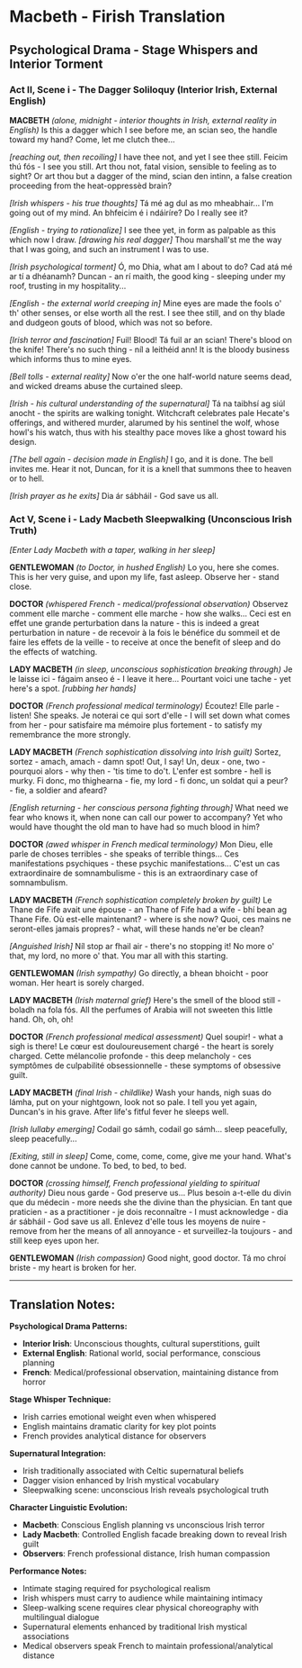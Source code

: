 # Macbeth - Firish Translation
## Psychological Drama - Stage Whispers and Interior Torment

### Act II, Scene i - The Dagger Soliloquy (Interior Irish, External English)

**MACBETH** *(alone, midnight - interior thoughts in Irish, external reality in English)*
Is this a dagger which I see before me, an scian seo, the handle toward my hand? Come, let me clutch thee...

*[reaching out, then recoiling]*
I have thee not, and yet I see thee still. Feicim thú fós - I see you still. Art thou not, fatal vision, sensible to feeling as to sight? Or art thou but a dagger of the mind, scian den intinn, a false creation proceeding from the heat-oppressèd brain?

*[Irish whispers - his true thoughts]*
Tá mé ag dul as mo mheabhair... I'm going out of my mind. An bhfeicim é i ndáiríre? Do I really see it? 

*[English - trying to rationalize]*
I see thee yet, in form as palpable as this which now I draw. *[drawing his real dagger]* Thou marshall'st me the way that I was going, and such an instrument I was to use.

*[Irish psychological torment]*
Ó, mo Dhia, what am I about to do? Cad atá mé ar tí a dhéanamh? Duncan - an rí maith, the good king - sleeping under my roof, trusting in my hospitality...

*[English - the external world creeping in]*
Mine eyes are made the fools o' th' other senses, or else worth all the rest. I see thee still, and on thy blade and dudgeon gouts of blood, which was not so before.

*[Irish terror and fascination]*
Fuil! Blood! Tá fuil ar an scian! There's blood on the knife! There's no such thing - níl a leithéid ann! It is the bloody business which informs thus to mine eyes.

*[Bell tolls - external reality]*
Now o'er the one half-world nature seems dead, and wicked dreams abuse the curtained sleep. 

*[Irish - his cultural understanding of the supernatural]*
Tá na taibhsí ag siúl anocht - the spirits are walking tonight. Witchcraft celebrates pale Hecate's offerings, and withered murder, alarumed by his sentinel the wolf, whose howl's his watch, thus with his stealthy pace moves like a ghost toward his design.

*[The bell again - decision made in English]*
I go, and it is done. The bell invites me. Hear it not, Duncan, for it is a knell that summons thee to heaven or to hell.

*[Irish prayer as he exits]*
Dia ár sábháil - God save us all.

### Act V, Scene i - Lady Macbeth Sleepwalking (Unconscious Irish Truth)

*[Enter Lady Macbeth with a taper, walking in her sleep]*

**GENTLEWOMAN** *(to Doctor, in hushed English)*
Lo you, here she comes. This is her very guise, and upon my life, fast asleep. Observe her - stand close.

**DOCTOR** *(whispered French - medical/professional observation)*
Observez comment elle marche - comment elle marche - how she walks... Ceci est en effet une grande perturbation dans la nature - this is indeed a great perturbation in nature - de recevoir à la fois le bénéfice du sommeil et de faire les effets de la veille - to receive at once the benefit of sleep and do the effects of watching.

**LADY MACBETH** *(in sleep, unconscious sophistication breaking through)*
Je le laisse ici - fágaim anseo é - I leave it here... Pourtant voici une tache - yet here's a spot. *[rubbing her hands]*

**DOCTOR** *(French professional medical terminology)*
Écoutez! Elle parle - listen! She speaks. Je noterai ce qui sort d'elle - I will set down what comes from her - pour satisfaire ma mémoire plus fortement - to satisfy my remembrance the more strongly.

**LADY MACBETH** *(French sophistication dissolving into Irish guilt)*
Sortez, sortez - amach, amach - damn spot! Out, I say! Un, deux - one, two - pourquoi alors - why then - 'tis time to do't. L'enfer est sombre - hell is murky. Fi donc, mo thighearna - fie, my lord - fi donc, un soldat qui a peur? - fie, a soldier and afeard?

*[English returning - her conscious persona fighting through]*
What need we fear who knows it, when none can call our power to accompany? Yet who would have thought the old man to have had so much blood in him?

**DOCTOR** *(awed whisper in French medical terminology)*
Mon Dieu, elle parle de choses terribles - she speaks of terrible things... Ces manifestations psychiques - these psychic manifestations... C'est un cas extraordinaire de somnambulisme - this is an extraordinary case of somnambulism.

**LADY MACBETH** *(French sophistication completely broken by guilt)*
Le Thane de Fife avait une épouse - an Thane of Fife had a wife - bhí bean ag Thane Fife. Où est-elle maintenant? - where is she now? Quoi, ces mains ne seront-elles jamais propres? - what, will these hands ne'er be clean?

*[Anguished Irish]*
Níl stop ar fhail air - there's no stopping it! No more o' that, my lord, no more o' that. You mar all with this starting.

**GENTLEWOMAN** *(Irish sympathy)*
Go directly, a bhean bhoicht - poor woman. Her heart is sorely charged.

**LADY MACBETH** *(Irish maternal grief)*
Here's the smell of the blood still - boladh na fola fós. All the perfumes of Arabia will not sweeten this little hand. Oh, oh, oh!

**DOCTOR** *(French professional medical assessment)*
Quel soupir! - what a sigh is there! Le cœur est douloureusement chargé - the heart is sorely charged. Cette mélancolie profonde - this deep melancholy - ces symptômes de culpabilité obsessionnelle - these symptoms of obsessive guilt.

**LADY MACBETH** *(final Irish - childlike)*
Wash your hands, nigh suas do lámha, put on your nightgown, look not so pale. I tell you yet again, Duncan's in his grave. After life's fitful fever he sleeps well.

*[Irish lullaby emerging]*
Codail go sámh, codail go sámh... sleep peacefully, sleep peacefully...

*[Exiting, still in sleep]*
Come, come, come, come, give me your hand. What's done cannot be undone. To bed, to bed, to bed.

**DOCTOR** *(crossing himself, French professional yielding to spiritual authority)*
Dieu nous garde - God preserve us... Plus besoin a-t-elle du divin que du médecin - more needs she the divine than the physician. En tant que praticien - as a practitioner - je dois reconnaître - I must acknowledge - dia ár sábháil - God save us all. Enlevez d'elle tous les moyens de nuire - remove from her the means of all annoyance - et surveillez-la toujours - and still keep eyes upon her.

**GENTLEWOMAN** *(Irish compassion)*
Good night, good doctor. Tá mo chroí briste - my heart is broken for her.

---

## Translation Notes:

**Psychological Drama Patterns:**
- **Interior Irish**: Unconscious thoughts, cultural superstitions, guilt
- **External English**: Rational world, social performance, conscious planning
- **French**: Medical/professional observation, maintaining distance from horror

**Stage Whisper Technique:**
- Irish carries emotional weight even when whispered
- English maintains dramatic clarity for key plot points
- French provides analytical distance for observers

**Supernatural Integration:**
- Irish traditionally associated with Celtic supernatural beliefs
- Dagger vision enhanced by Irish mystical vocabulary
- Sleepwalking scene: unconscious Irish reveals psychological truth

**Character Linguistic Evolution:**
- **Macbeth**: Conscious English planning vs unconscious Irish terror
- **Lady Macbeth**: Controlled English facade breaking down to reveal Irish guilt
- **Observers**: French professional distance, Irish human compassion

**Performance Notes:**
- Intimate staging required for psychological realism
- Irish whispers must carry to audience while maintaining intimacy
- Sleep-walking scene requires clear physical choreography with multilingual dialogue
- Supernatural elements enhanced by traditional Irish mystical associations
- Medical observers speak French to maintain professional/analytical distance
